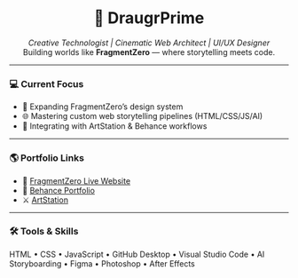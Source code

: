 <h1 align="center">🧠 DraugrPrime</h1>
<p align="center">
  <em>Creative Technologist | Cinematic Web Architect | UI/UX Designer</em><br>
  Building worlds like <strong>FragmentZero</strong> — where storytelling meets code.
</p>

---

### 💻 Current Focus
- 🧠 Expanding FragmentZero’s design system
- 🌐 Mastering custom web storytelling pipelines (HTML/CSS/JS/AI)
- 🎨 Integrating with ArtStation & Behance workflows

---

### 🌎 Portfolio Links
- 🔗 [FragmentZero Live Website](https://fragment-zero-project.netlify.app)
- 🎨 [Behance Portfolio](https://www.behance.net/jeroidjero)
- ⚔️ [ArtStation](https://www.artstation.com/draugrprime)

---

### 🛠 Tools & Skills
HTML • CSS • JavaScript • GitHub Desktop • Visual Studio Code • AI Storyboarding • Figma • Photoshop • After Effects
